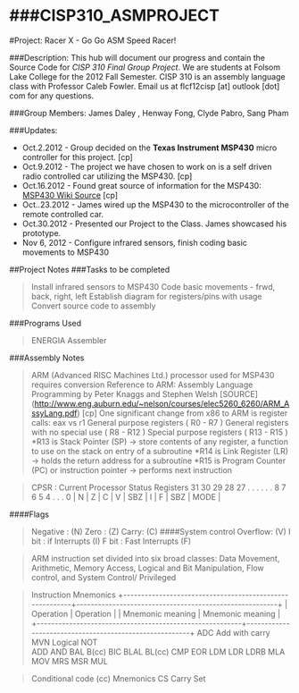 ###CISP310_ASMPROJECT
==================

#Project: Racer X - Go Go ASM Speed Racer!

###Description:
This hub will document our progress and contain the Source Code for *CISP 310 Final Group Project*.
We are students at Folsom Lake College for the 2012 Fall Semester. CISP 310 is an assembly language class
with Professor Caleb Fowler. Email us at flcf12cisp [at] outlook [dot] com for any questions.

###Group Members: 
James Daley , Henway Fong, Clyde Pabro, Sang Pham

###Updates:
* Oct.2.2012 - Group decided on the **Texas Instrument MSP430** micro controller for this project. [cp] 
* Oct.9.2012 - The project we have chosen to work on is a self driven radio controlled car utilizing the MSP430. [cp]
* Oct.16.2012 - Found great source of information for the MSP430: [MSP430 Wiki Source](http://processors.wiki.ti.com/index.php/MSP430_LaunchPad_%28MSP-EXP430G2%29)  [cp]
* Oct..23.2012 - James wired up the MSP430 to the microcontroller of the remote controlled car.
* Oct.30.2012 - Presented our Project to the Class. James showcased his prototype.
* Nov 6, 2012 - Configure infrared sensors, finish coding basic movements to MSP430

##Project Notes
###Tasks to be completed
>Install infrared sensors to MSP430
>Code basic movements - frwd, back, right, left
>Establish diagram for registers/pins with usage 
>Convert source code to assembly

###Programs Used
>ENERGIA
>Assembler

###Assembly Notes
>ARM (Advanced RISC Machines Ltd.) processor used for MSP430 requires conversion
>Reference to ARM: Assembly Language Programming by Peter Knaggs and Stephen Welsh [SOURCE] (http://www.eng.auburn.edu/~nelson/courses/elec5260_6260/ARM_AssyLang.pdf) [cp]
>One significant change from x86 to ARM is register calls: eax vs r1
>General purpose registers ( R0 - R7 )
>General registers with no special use ( R8 - R12 )
>Special purpose registers ( R13 - R15 )
>*R13 is Stack Pointer (SP) -> store contents of any register, a function to use on the stack on entry of a subroutine
>*R14 is Link Register (LR) -> holds the return address for a subroutine
>*R15 is Program Counter (PC) or instruction pointer -> performs next instruction

>CPSR : Current Processor Status Registers
>  31     30     29     28     27  . . . . . . 8     7     6      5        4 . . . 0 
>|  N   |   Z   |   C  |   V   |        SBZ         |  I   |  F  | SBZ |  MODE  |


####Flags
>Negative : (N)
>Zero : (Z)
>Carry: (C)
####System control
>Overflow: (V) 
>I bit : if Interrupts (I)
>F bit : Fast Interrupts (F)

>ARM instruction set divided into six broad classes: Data Movement, Arithmetic, Memory Access, Logical and Bit Manipulation, Flow control, and System Control/ Privileged

>Instruction Mnemonics
>+---------------------------------------------------------+--------------------------------------------------------+
>|   Operation                                                   |   Operation                                                 |
>|   Mnemonic        meaning                           |   Mnemonic               meaning                  | 
>+---------------------------------------------------------+--------------------------------------------------------+
>     ADC             Add with carry                               MVN                  Logical NOT           
>     ADD
>     AND
>     BAL
>     B(cc)
>     BIC
>     BLAL
>     BL(cc)
>     CMP
>     EOR
>     LDM
>     LDR
>     LDRB
>     MLA
>     MOV
>     MRS
>     MSR
>     MUL

>Conditional code (cc) Mnemonics
>CS Carry Set
 



